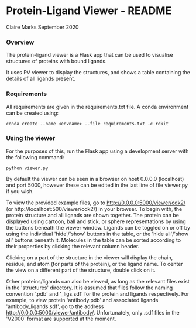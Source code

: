 # Protein-Ligand Viewer - README
Claire Marks
September 2020

### Overview

The protein-ligand viewer is a Flask app that can be used to visualise structures of proteins with bound ligands.

It uses PV viewer to display the structures, and shows a table containing the details of all ligands present.

### Requirements

All requirements are given in the requirements.txt file. A conda environment can be created using:

`conda create --name <envname> --file requirements.txt -c rdkit`


### Using the viewer

For the purposes of this, run the Flask app using a development server with the following command:

`python viewer.py`

By default the viewer can be seen in a browser on host 0.0.0.0 (localhost) and port 5000, however these can be edited in the last line of file viewer.py if you wish.

To view the provided example files, go to http://0.0.0.0:5000/viewer/cdk2/ (or http://localhost:500/viewer/cdk2/) in your browser. To begin with, the protein structure and all ligands are shown together. The protein can be displayed using cartoon, ball and stick, or sphere representations by using the buttons beneath the viewer window. Ligands can be toggled on or off by using the individual 'hide'/'show' buttons in the table, or the 'hide all'/'show all' buttons beneath it. Molecules in the table can be sorted according to their properties by clicking the relevant column header.

Clicking on a part of the structure in the viewer will display the chain, residue, and atom (for parts of the protein), or the ligand name. To center the view on a different part of the structure, double click on it.

Other proteins/ligands can also be viewed, as long as the relevant files exist in the 'structures' directory. It is assumed that files follow the naming convention '<structureid>.pdb' and '<structureid>_ligs.sdf' for the protein and ligands respectively. For example, to view protein 'antibody.pdb' and associated ligands 'antibody_ligands.sdf', go to the address http://0.0.0.0:5000/viewer/antibody/. Unfortunately, only .sdf files in the 'V2000' format are supported at the moment.
